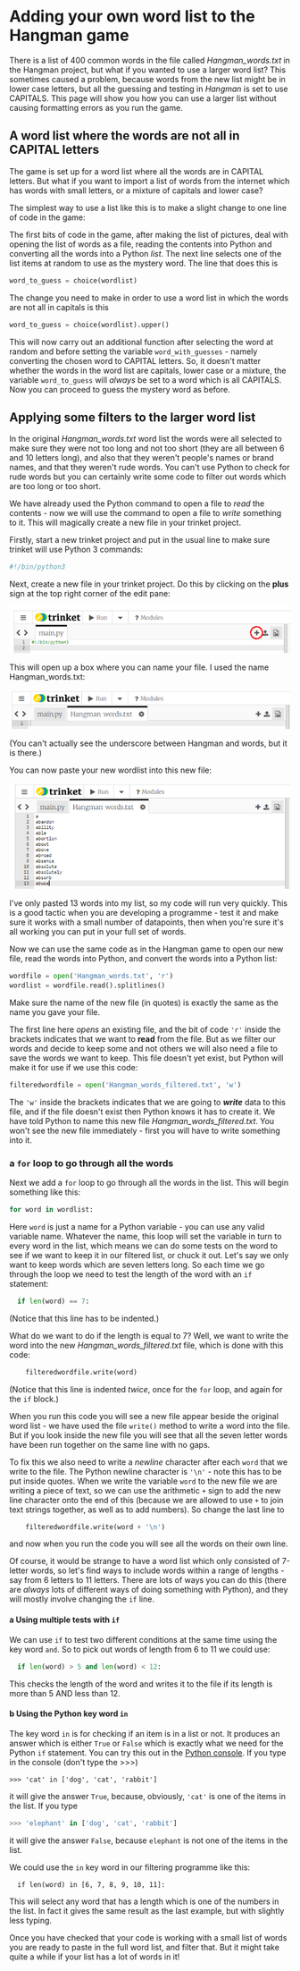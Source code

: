 # Adding your own word list to the Hangman game

There is a list of 400 common words in the file called *Hangman_words.txt* in the Hangman project, but what if you wanted to use a larger word list? This sometimes caused a problem, because words from the new list might be in lower case letters, but all the guessing and testing in *Hangman* is set to use CAPITALS. This page will show you how you can use a larger list without causing formatting errors as you run the game.

## A word list where the words are not all in CAPITAL letters

The game is set up for a word list where all the words are in CAPITAL letters. But what if you want to import a list of words from the internet which has words with small letters, or a mixture of capitals and lower case?

The simplest way to use a list like this is to make a slight change to one line of code in the game:

The first bits of code in the game, after making the list of pictures, deal with opening the list of words as a file, reading the contents into Python and converting all the words into a Python *list*. The next line selects one of the list items at random to use as the mystery word. The line that does this is

```python
word_to_guess = choice(wordlist)
```

The change you need to make in order to use a word list in which the words are not all in capitals is this

```python
word_to_guess = choice(wordlist).upper()
```

This will now carry out an additional function after selecting the word at random and before setting the variable ```word_with_guesses``` - namely converting the chosen word to CAPITAL letters. So, it doesn't matter whether the words in the word list are capitals, lower case or a mixture, the variable ```word_to_guess``` will *always* be set to a word which is all CAPITALS. Now you can proceed to guess the mystery word as before.

## Applying some filters to the larger word list

In the original *Hangman_words.txt* word list the words were all selected to make sure they were not too long and not too short (they are all between 6 and 10 letters long), and also that they weren't people's names or brand names, and that they weren't rude words. You can't use Python to check for rude words but you can certainly write some code to filter out words which are too long or too short.

We have already used the Python command to open a file to *read* the contents - now we will use the command to open a file to *write* something to it. This will magically create a new file in your trinket project.

Firstly, start a new trinket project and put in the usual line to make sure trinket will use Python 3 commands:

```python
#!/bin/python3
```

Next, create a new file in your trinket project. Do this by clicking on the **plus** sign at the top right corner of the edit pane:

![Click to add a file](add_file.png)

This will open up a box where you can name your file. I used the name Hangman_words.txt:

![CName a file](name_file.png)

(You can't actually see the underscore between Hangman and words, but it is there.)

You can now paste your new wordlist into this new file:

![CAdd words](word_list.png)

I've only pasted 13 words into my list, so my code will run very quickly. This is a good tactic when you are developing a programme - test it and make sure it works with a small number of datapoints, then when you're sure it's all working you can put in your full set of words.

Now we can use the same code as in the Hangman game to open our new file, read the words into Python, and convert the words into a Python list:

```python
wordfile = open('Hangman_words.txt', 'r')
wordlist = wordfile.read().splitlines()
```

Make sure the name of the new file (in quotes) is exactly the same as the name you gave your file.

The first line here *opens* an existing file, and the bit of code ```'r'``` inside the brackets indicates that we want to **read** from the file. But as we filter our words and decide to keep some and not others we will also need a file to save the words we want to keep. This file doesn't yet exist, but Python will make it for use if we use this code:

```python
filteredwordfile = open('Hangman_words_filtered.txt', 'w')
```

The ```'w'``` inside the brackets indicates that we are going to ***write*** data to this file, and if the file doesn't exist then Python knows it has to create it. We have told Python to name this new file *Hangman_words_filtered.txt*. You won't see the new file immediately - first you will have to write something into it.

### a ```for``` loop to go through all the words

Next we add a ```for``` loop to go through all the words in the list. This will begin something like this:

```python
for word in wordlist:
```

Here ```word``` is just a name for a Python variable - you can use any valid variable name. Whatever the name, this loop will set the variable in turn to every word in the list, which means we can do some tests on the word to see if we want to keep it in our filtered list, or chuck it out. Let's say we only want to keep words which are seven letters long. So each time we go through the loop we need to test the length of the word with an ```if``` statement:

```python
  if len(word) == 7:
```

(Notice that this line has to be indented.)

What do we want to do if the length is equal to 7? Well, we want to write the word into the new *Hangman_words_filtered.txt* file, which is done with this code:

```python
    filteredwordfile.write(word)
```

(Notice that this line is indented *twice*, once for the ```for``` loop, and again for the ```if``` block.)

When you run this code you will see a new file appear beside the original word list - we have used the file ```write()``` method to write a word into the file. But if you look inside the new file you will see that all the seven letter words have been run together on the same line with no gaps.

To fix this we also need to write a *newline* character after each ```word``` that we write to the file. The Python newline character is ```'\n'``` - note this has to be put inside quotes. When we write the variable ```word``` to the new file we are writing a piece of text, so we can use the arithmetic ```+``` sign to add the new line character onto the end of this (because we are allowed to use ```+``` to join text strings together, as well as to add numbers). So change the last line to

```python
    filteredwordfile.write(word + '\n')
```

and now when you run the code you will see all the words on their own line.

Of course, it would be strange to have a word list which only consisted of 7-letter words, so let's find ways to include words within a range of lengths - say from 6 letters to 11 letters. There are lots of ways you can do this (there are *always* lots of different ways of doing something with Python), and they will mostly involve changing the ```if``` line.

#### a Using multiple tests with ```if```

We can use ```if``` to test two different conditions at the same time using the key word ```and```. So to pick out words of length from 6 to 11 we could use:

```python
  if len(word) > 5 and len(word) < 12:
```

This checks the length of the word and writes it to the file if its length is more than 5 AND less than 12.

#### b Using the Python key word ```in```

The key word ```in``` is for checking if an item is in a list or not. It produces an answer which is either ```True``` or ```False``` which is exactly what we need for the Python ```if``` statement. You can try this out in the [Python console](https://trinket.io/console). If you type in the console (don't type the >>>)

```
>>> 'cat' in ['dog', 'cat', 'rabbit']
```

it will give the answer ```True```, because, obviously, ```'cat'``` is one of the items in the list. If you type

```python
>>> 'elephant' in ['dog', 'cat', 'rabbit']
```

it will give the answer ```False```, because ```elephant``` is not one of the items in the list.

We could use the ```in``` key word in our filtering programme like this:

```
  if len(word) in [6, 7, 8, 9, 10, 11]:
```

This will select any word that has a length which is one of the numbers in the list. In fact it gives the same result as the last example, but with slightly less typing.

Once you have checked that your code is working with a small list of words you are ready to paste in the full word list, and filter that. But it might take quite a while if your list has a lot of words in it!